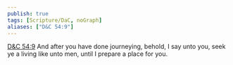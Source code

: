 ```yaml
---
publish: true
tags: [Scripture/DaC, noGraph]
aliases: ["D&C 54:9"]
---
```

[D&C 54:9](https://churchofjesuschrist.org/study/scriptures/dc-testament/dc/54?lang=eng&id=p9#p9) And after you have done journeying, behold, I say unto you, seek ye a living like unto men, until I prepare a place for you.
